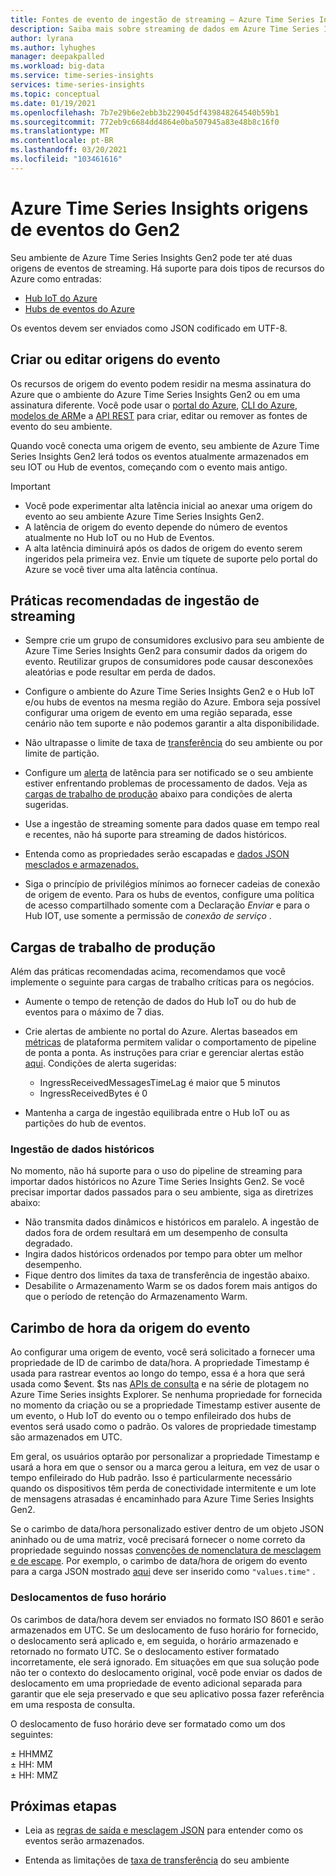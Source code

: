 ```yaml
---
title: Fontes de evento de ingestão de streaming – Azure Time Series Insights Gen2 | Microsoft Docs
description: Saiba mais sobre streaming de dados em Azure Time Series Insights Gen2.
author: lyrana
ms.author: lyhughes
manager: deepakpalled
ms.workload: big-data
ms.service: time-series-insights
services: time-series-insights
ms.topic: conceptual
ms.date: 01/19/2021
ms.openlocfilehash: 7b7e29b6e2ebb3b229045df439848264540b59b1
ms.sourcegitcommit: 772eb9c6684dd4864e0ba507945a83e48b8c16f0
ms.translationtype: MT
ms.contentlocale: pt-BR
ms.lasthandoff: 03/20/2021
ms.locfileid: "103461616"
---
```

# <a name="azure-time-series-insights-gen2-event-sources"></a>Azure Time Series Insights origens de eventos do Gen2

 Seu ambiente de Azure Time Series Insights Gen2 pode ter até duas origens de eventos de streaming. Há suporte para dois tipos de recursos do Azure como entradas:

- [Hub IoT do Azure](../iot-hub/about-iot-hub.md)
- [Hubs de eventos do Azure](../event-hubs/event-hubs-about.md)

Os eventos devem ser enviados como JSON codificado em UTF-8.

## <a name="create-or-edit-event-sources"></a>Criar ou editar origens do evento

Os recursos de origem do evento podem residir na mesma assinatura do Azure que o ambiente do Azure Time Series Insights Gen2 ou em uma assinatura diferente. Você pode usar o [portal do Azure](./tutorial-set-up-environment.md#create-an-azure-time-series-insights-gen2-environment), [CLI do Azure](https://github.com/Azure/azure-cli-extensions/tree/master/src/timeseriesinsights), [modelos de ARM](time-series-insights-manage-resources-using-azure-resource-manager-template.md)e a [API REST](/rest/api/time-series-insights/management(gen1/gen2)/eventsources) para criar, editar ou remover as fontes de evento do seu ambiente.

Quando você conecta uma origem de evento, seu ambiente de Azure Time Series Insights Gen2 lerá todos os eventos atualmente armazenados em seu IOT ou Hub de eventos, começando com o evento mais antigo.

> [!IMPORTANT]
>
> - Você pode experimentar alta latência inicial ao anexar uma origem do evento ao seu ambiente Azure Time Series Insights Gen2.
> - A latência de origem do evento depende do número de eventos atualmente no Hub IoT ou no Hub de Eventos.
> - A alta latência diminuirá após os dados de origem do evento serem ingeridos pela primeira vez. Envie um tíquete de suporte pelo portal do Azure se você tiver uma alta latência contínua.

## <a name="streaming-ingestion-best-practices"></a>Práticas recomendadas de ingestão de streaming

- Sempre crie um grupo de consumidores exclusivo para seu ambiente de Azure Time Series Insights Gen2 para consumir dados da origem do evento. Reutilizar grupos de consumidores pode causar desconexões aleatórias e pode resultar em perda de dados.

- Configure o ambiente do Azure Time Series Insights Gen2 e o Hub IoT e/ou hubs de eventos na mesma região do Azure. Embora seja possível configurar uma origem de evento em uma região separada, esse cenário não tem suporte e não podemos garantir a alta disponibilidade.

- Não ultrapasse o limite de taxa de [transferência](./concepts-streaming-ingress-throughput-limits.md) do seu ambiente ou por limite de partição.

- Configure um [alerta](./time-series-insights-environment-mitigate-latency.md#monitor-latency-and-throttling-with-alerts) de latência para ser notificado se o seu ambiente estiver enfrentando problemas de processamento de dados. Veja as [cargas de trabalho de produção](./concepts-streaming-ingestion-event-sources.md#production-workloads) abaixo para condições de alerta sugeridas.

- Use a ingestão de streaming somente para dados quase em tempo real e recentes, não há suporte para streaming de dados históricos.

- Entenda como as propriedades serão escapadas e [dados JSON mesclados e armazenados.](./concepts-json-flattening-escaping-rules.md)

- Siga o princípio de privilégios mínimos ao fornecer cadeias de conexão de origem de evento. Para os hubs de eventos, configure uma política de acesso compartilhado somente com a Declaração *Enviar* e para o Hub IOT, use somente a permissão de *conexão de serviço* .

## <a name="production-workloads"></a>Cargas de trabalho de produção

Além das práticas recomendadas acima, recomendamos que você implemente o seguinte para cargas de trabalho críticas para os negócios.

- Aumente o tempo de retenção de dados do Hub IoT ou do hub de eventos para o máximo de 7 dias.

- Crie alertas de ambiente no portal do Azure. Alertas baseados em [métricas](./how-to-monitor-tsi-reference.md#metrics) de plataforma permitem validar o comportamento de pipeline de ponta a ponta. As instruções para criar e gerenciar alertas estão [aqui](./time-series-insights-environment-mitigate-latency.md#monitor-latency-and-throttling-with-alerts). Condições de alerta sugeridas:

  - IngressReceivedMessagesTimeLag é maior que 5 minutos
  - IngressReceivedBytes é 0
- Mantenha a carga de ingestão equilibrada entre o Hub IoT ou as partições do hub de eventos.

### <a name="historical-data-ingestion"></a>Ingestão de dados históricos

No momento, não há suporte para o uso do pipeline de streaming para importar dados históricos no Azure Time Series Insights Gen2. Se você precisar importar dados passados para o seu ambiente, siga as diretrizes abaixo:

- Não transmita dados dinâmicos e históricos em paralelo. A ingestão de dados fora de ordem resultará em um desempenho de consulta degradado.
- Ingira dados históricos ordenados por tempo para obter um melhor desempenho.
- Fique dentro dos limites da taxa de transferência de ingestão abaixo.
- Desabilite o Armazenamento Warm se os dados forem mais antigos do que o período de retenção do Armazenamento Warm.

## <a name="event-source-timestamp"></a>Carimbo de hora da origem do evento

Ao configurar uma origem de evento, você será solicitado a fornecer uma propriedade de ID de carimbo de data/hora. A propriedade Timestamp é usada para rastrear eventos ao longo do tempo, essa é a hora que será usada como $event. $ts nas [APIs de consulta](/rest/api/time-series-insights/dataaccessgen2/query/execute) e na série de plotagem no Azure Time Series insights Explorer. Se nenhuma propriedade for fornecida no momento da criação ou se a propriedade Timestamp estiver ausente de um evento, o Hub IoT do evento ou o tempo enfileirado dos hubs de eventos será usado como o padrão. Os valores de propriedade timestamp são armazenados em UTC.

Em geral, os usuários optarão por personalizar a propriedade Timestamp e usará a hora em que o sensor ou a marca gerou a leitura, em vez de usar o tempo enfileirado do Hub padrão. Isso é particularmente necessário quando os dispositivos têm perda de conectividade intermitente e um lote de mensagens atrasadas é encaminhado para Azure Time Series Insights Gen2.

Se o carimbo de data/hora personalizado estiver dentro de um objeto JSON aninhado ou de uma matriz, você precisará fornecer o nome correto da propriedade seguindo nossas [convenções de nomenclatura de mesclagem e de escape](concepts-json-flattening-escaping-rules.md). Por exemplo, o carimbo de data/hora de origem do evento para a carga JSON mostrado [aqui](concepts-json-flattening-escaping-rules.md#example-a) deve ser inserido como `"values.time"` .

### <a name="time-zone-offsets"></a>Deslocamentos de fuso horário

Os carimbos de data/hora devem ser enviados no formato ISO 8601 e serão armazenados em UTC. Se um deslocamento de fuso horário for fornecido, o deslocamento será aplicado e, em seguida, o horário armazenado e retornado no formato UTC. Se o deslocamento estiver formatado incorretamente, ele será ignorado. Em situações em que sua solução pode não ter o contexto do deslocamento original, você pode enviar os dados de deslocamento em uma propriedade de evento adicional separada para garantir que ele seja preservado e que seu aplicativo possa fazer referência em uma resposta de consulta.

O deslocamento de fuso horário deve ser formatado como um dos seguintes:

± HHMMZ</br>
± HH: MM</br>
± HH: MMZ</br>

## <a name="next-steps"></a>Próximas etapas

- Leia as [regras de saída e mesclagem JSON](./concepts-json-flattening-escaping-rules.md) para entender como os eventos serão armazenados.

- Entenda as limitações de [taxa de transferência](./concepts-streaming-ingress-throughput-limits.md) do seu ambiente
